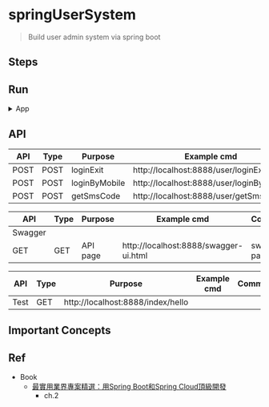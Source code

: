 # springUserSystem
> Build user admin system via spring boot

## Steps


## Run

<details>
<summary>App</summary>

```bash
#---------------------------
# Install : Redis
#---------------------------

# Redis
# V1 (homebrew)
brew services start redis
redis-cli

# V2 (docker)
docker run -p 6379:6379 -v $PWD/data:/data -d redis:2.3 -server -appendonly yes
```

```bash
#---------------------------
# Install : Consul
#---------------------------

# Consul
# V1 (docker)
cd springUserSystem
mkdir -p /tmp/consul/{conf,data}

docker run --name consel -p 8500:8500 -v /tmp/consul/conf/:/consul/conf/ -v /tmp/consul/data:/tmp/consul/data -d consul

docker ps -a

# access consul UI :
# localhost:8500
```

```bash
#---------------------------
# Run app
#---------------------------

# build
mvn package

# run
java -jar <built_jar>
```

</details>

## API

| API | Type | Purpose | Example cmd | Comment|
| ----- | -------- | ---- | ----- | ---- |
| POST |  POST | loginExit | http://localhost:8888/user/loginExit| | |
| POST |  POST | loginByMobile | http://localhost:8888/user/loginByMobile| | |
| POST |  POST | getSmsCode | http://localhost:8888/user/getSmsCode| | |

| API | Type | Purpose | Example cmd | Comment|
| ----- | -------- | ---- | ----- | ---- |
| Swagger |  |  |  ||
| GET | GET | API page | http://localhost:8888/swagger-ui.html |swagger page|

| API | Type | Purpose | Example cmd | Comment|
| ----- | -------- | ---- | ----- | ---- |
| Test |  GET | http://localhost:8888/index/hello| |



## Important Concepts

## Ref

- Book
    - [最實用業界專案精選：用Spring Boot和Spring Cloud頂級開發](https://www.books.com.tw/products/0010923547)
        - ch.2
